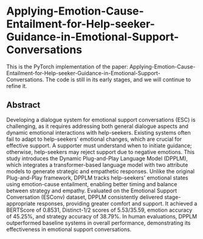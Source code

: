 # Applying-Emotion-Cause-Entailment-for-Help-seeker-Guidance-in-Emotional-Support-Conversations

This is the PyTorch implementation of the paper: Applying-Emotion-Cause-Entailment-for-Help-seeker-Guidance-in-Emotional-Support-Conversations. The code is still in its early stages, and we will continue to refine it.

## Abstract
Developing a dialogue system for emotional support conversations (ESC) is challenging, as it requires addressing both general dialogue aspects and dynamic emotional interactions with help-seekers. Existing systems often fail to adapt to help-seekers' emotional changes, which are crucial for effective support. A supporter must understand when to initiate guidance; otherwise, help-seekers may reject support due to negative emotions. This study introduces the Dynamic Plug-and-Play Language Model (DPPLM), which integrates a transformer-based language model with two attribute models to generate strategic and empathetic responses. Unlike the original Plug-and-Play framework, DPPLM tracks help-seekers' emotional states using emotion-cause entailment, enabling better timing and balance between strategy and empathy. Evaluated on the Emotional Support Conversation (ESConv) dataset, DPPLM consistently delivered stage-appropriate responses, providing greater comfort and support. It achieved a BERTScore of 0.8531, Distinct-1/2 scores of 5.53/35.59, emotion accuracy of 45.25%, and strategy accuracy of 38.79%. In human evaluations, DPPLM outperformed baseline systems in overall performance, demonstrating its effectiveness in emotional support conversations.
